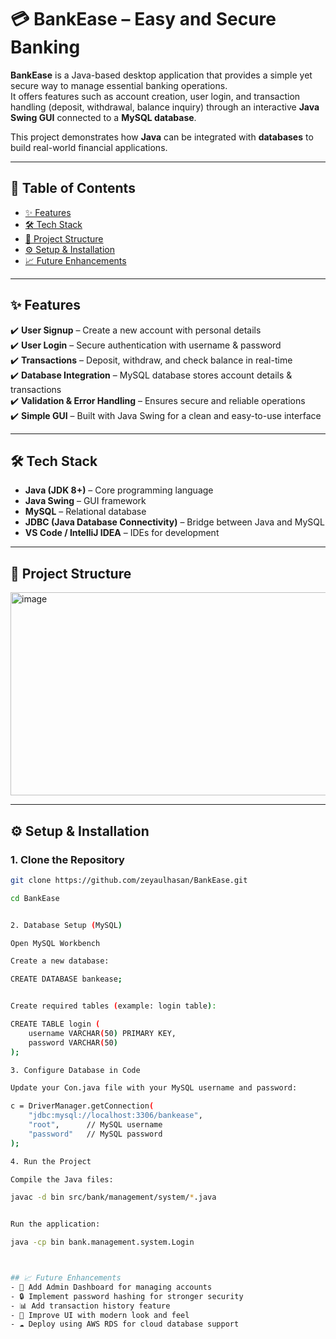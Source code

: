 
# 💳 BankEase – Easy and Secure Banking

**BankEase** is a Java-based desktop application that provides a simple yet secure way to manage essential banking operations.  
It offers features such as account creation, user login, and transaction handling (deposit, withdrawal, balance inquiry) through an interactive **Java Swing GUI** connected to a **MySQL database**.  

This project demonstrates how **Java** can be integrated with **databases** to build real-world financial applications.

---

## 📌 Table of Contents
- [✨ Features](#-features)
- [🛠️ Tech Stack](#️-tech-stack)
- [📂 Project Structure](#-project-structure)
- [⚙️ Setup & Installation](#️-setup--installation)
- [📈 Future Enhancements](#-future-enhancements)

---

## ✨ Features
✔️ **User Signup** – Create a new account with personal details  
✔️ **User Login** – Secure authentication with username & password  
✔️ **Transactions** – Deposit, withdraw, and check balance in real-time  
✔️ **Database Integration** – MySQL database stores account details & transactions  
✔️ **Validation & Error Handling** – Ensures secure and reliable operations  
✔️ **Simple GUI** – Built with Java Swing for a clean and easy-to-use interface  

---

## 🛠️ Tech Stack
- **Java (JDK 8+)** – Core programming language  
- **Java Swing** – GUI framework  
- **MySQL** – Relational database  
- **JDBC (Java Database Connectivity)** – Bridge between Java and MySQL  
- **VS Code / IntelliJ IDEA** – IDEs for development  

---

## 📂 Project Structure

<img width="561" height="325" alt="image" src="https://github.com/user-attachments/assets/1cb533e6-6012-4499-aba0-8ac5f4dd32db" />

---

## ⚙️ Setup & Installation

### 1. Clone the Repository
```bash
git clone https://github.com/zeyaulhasan/BankEase.git

cd BankEase


2. Database Setup (MySQL)

Open MySQL Workbench

Create a new database:

CREATE DATABASE bankease;


Create required tables (example: login table):

CREATE TABLE login (
    username VARCHAR(50) PRIMARY KEY,
    password VARCHAR(50)
);

3. Configure Database in Code

Update your Con.java file with your MySQL username and password:

c = DriverManager.getConnection(
    "jdbc:mysql://localhost:3306/bankease",
    "root",      // MySQL username
    "password"   // MySQL password
);

4. Run the Project

Compile the Java files:

javac -d bin src/bank/management/system/*.java


Run the application:

java -cp bin bank.management.system.Login



## 📈 Future Enhancements
- 🚀 Add Admin Dashboard for managing accounts  
- 🔒 Implement password hashing for stronger security  
- 📊 Add transaction history feature  
- 🎨 Improve UI with modern look and feel  
- ☁️ Deploy using AWS RDS for cloud database support  
